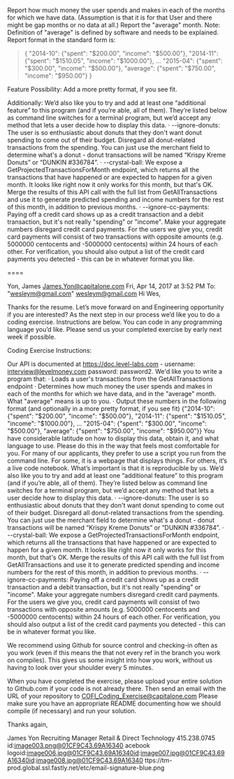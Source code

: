 Report how much money the user spends and makes in each of the months for which we have data. (Assumption is that it is for that User and there might be gap months or no data at all.)
Report the "average" month. Note: Definition of "average" is defined by software and needs to be explained.
Report format in the standard form is:
  > {
  >  "2014-10": {"spent": "$200.00", "income": "$500.00"},
  >  "2014-11": {"spent": "$1510.05", "income": "$1000.00"},
  >   ...
  >  "2015-04": {"spent": "$300.00", "income": "$500.00"},
  >  "average": {"spent": "$750.00", "income": "$950.00"}
  > }

Feature Possibility:  Add a more pretty format, if you see fit.

Additionally: 
We’d also like you to try and add at least one “additional feature” to this program (and if you’re able, all of them). They’re listed below as command line switches for a terminal program, but we’d accept any method that lets a user decide how to display this data.
·         --ignore-donuts: The user is so enthusiastic about donuts that they don't want donut spending to come out of their budget. Disregard all donut-related transactions from the spending. You can just use the merchant field to determine what's a donut - donut transactions will be named “Krispy Kreme Donuts” or “DUNKIN #336784”.
·         --crystal-ball: We expose a GetProjectedTransactionsForMonth endpoint, which returns all the transactions that have happened or are expected to happen for a given month. It looks like right now it only works for this month, but that's OK. Merge the results of this API call with the full list from GetAllTransactions and use it to generate predicted spending and income numbers for the rest of this month, in addition to previous months.
·         --ignore-cc-payments: Paying off a credit card shows up as a credit transaction and a debit transaction, but it's not really "spending" or "income". Make your aggregate numbers disregard credit card payments. For the users we give you, credit card payments will consist of two transactions with opposite amounts (e.g. 5000000 centocents and -5000000 centocents) within 24 hours of each other. For verification, you should also output a list of the credit card payments you detected - this can be in whatever format you like.

====

Yon, James <James.Yon@capitalone.com>	Fri, Apr 14, 2017 at 3:52 PM
To: "wesleym@gmail.com" <wesleym@gmail.com>
Hi Wes,

 

Thanks for the resume.  Let’s move forward on and Engineering opportunity if you are interested? As the next step in our process we’d like you to do a coding exercise.  Instructions are below.  You can code in any programming language you’d like.  Please send us your completed exercise by early next week if possible. 

 

Coding Exercise Instructions:
 
Our API is documented at https://doc.level-labs.com - username: interview@levelmoney.com password: password2. We'd like you to write a program that:
·         Loads a user's transactions from the GetAllTransactions endpoint
·         Determines how much money the user spends and makes in each of the months for which we have data, and in the "average" month. What "average" means is up to you.
·         Output these numbers in the following format (and optionally in a more pretty format, if you see fit)
{"2014-10": {"spent": "$200.00", "income": "$500.00"},
"2014-11": {"spent": "$1510.05", "income": "$1000.00"},
...
"2015-04": {"spent": "$300.00", "income": "$500.00"},
"average": {"spent": "$750.00", "income": "$950.00"}}
You have considerable latitude on how to display this data, obtain it, and what language to use. Please do this in the way that feels most comfortable for you. For many of our applicants, they prefer to use a script you run from the command line. For some, it is a webpage that displays things. For others, it’s a live code notebook. What’s important is that it is reproducible by us.
We’d also like you to try and add at least one “additional feature” to this program (and if you’re able, all of them). They’re listed below as command line switches for a terminal program, but we’d accept any method that lets a user decide how to display this data.
·         --ignore-donuts: The user is so enthusiastic about donuts that they don't want donut spending to come out of their budget. Disregard all donut-related transactions from the spending. You can just use the merchant field to determine what's a donut - donut transactions will be named “Krispy Kreme Donuts” or “DUNKIN #336784”.
·         --crystal-ball: We expose a GetProjectedTransactionsForMonth endpoint, which returns all the transactions that have happened or are expected to happen for a given month. It looks like right now it only works for this month, but that's OK. Merge the results of this API call with the full list from GetAllTransactions and use it to generate predicted spending and income numbers for the rest of this month, in addition to previous months. 
·         --ignore-cc-payments: Paying off a credit card shows up as a credit transaction and a debit transaction, but it's not really "spending" or "income". Make your aggregate numbers disregard credit card payments. For the users we give you, credit card payments will consist of two transactions with opposite amounts (e.g. 5000000 centocents and -5000000 centocents) within 24 hours of each other. For verification, you should also output a list of the credit card payments you detected - this can be in whatever format you like.
 
We recommend using Github for source control and checking-in often as you work (even if this means the that not every ref in the branch you work on compiles). This gives us some insight into how you work, without us having to look over your shoulder every 5 minutes.

 

When you have completed the exercise, please upload your entire solution to Github.com if your code is not already there.  Then send an email with the URL of your repository to COFI_Coding_Exercise@capitalone.com  Please make sure you have an appropriate README documenting how we should compile (if necessary) and run your solution.

 

Thanks again,

James Yon
Recruiting Manager 
Retail & Direct Technology
415.238.0745
id:image003.png@01CF9C43.69A16340  acebook logoid:image006.jpg@01CF9C43.69A16340id:image007.jpg@01CF9C43.69A16340id:image008.jpg@01CF9C43.69A16340
ttps://tm-prod.global.ssl.fastly.net/etc/email-signature-blue.png

